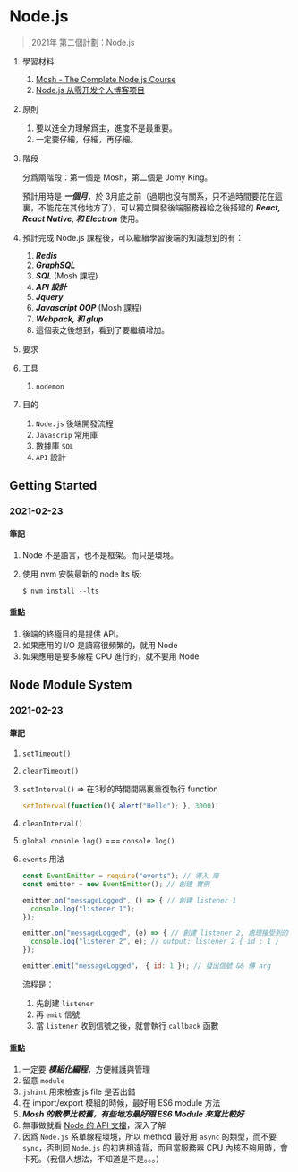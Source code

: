 # Node.js

> 2021年 第二個計劃：Node.js

1. 學習材料

   1. [Mosh - The Complete Node.js Course](https://codewithmosh.com/courses/293204/lectures/4509750)
   2. [Node.js 从零开发个人博客项目](https://www.youtube.com/playlist?list=PL9nxfq1tlKKlhV1UzUmElRkxmjkoO3mtH)

2. 原則

   1. 要以進全力理解爲主，進度不是最重要。
   2. 一定要仔細，仔細，再仔細。

3. 階段

   分爲兩階段：第一個是 Mosh，第二個是 Jomy King。

   預計用時是 ***一個月***，於 3月底之前（過期也沒有關系，只不過時間要花在這裏，不能花在其他地方了），可以獨立開發後端服務器給之後搭建的 ***React, React Native, 和 Electron*** 使用。

4. 預計完成 Node.js 課程後，可以繼續學習後端的知識想到的有：

   1. ***Redis***
   2. ***GraphSQL*** 
   3. ***SQL*** (Mosh 課程)
   4. ***API 設計***
   5. ***Jquery***
   6. ***Javascript OOP*** (Mosh 課程)
   7. ***Webpack, 和 glup***
   8. 這個表之後想到，看到了要繼續增加。

5. 要求

6. 工具

   1. `nodemon`

7. 目的

   1. `Node.js` 後端開發流程
   2. `Javascrip` 常用庫
   3. 數據庫 `SQL` 
   4. `API` 設計

## Getting Started

### 2021-02-23

#### 筆記

1. Node 不是語言，也不是框架。而只是環境。

2. 使用 nvm 安裝最新的 node lts 版: 

   ```shell
   $ nvm install --lts
   ```

#### 重點

1. 後端的終極目的是提供 API。
2. 如果應用的 I/O 是讀寫很頻繁的，就用 Node
3. 如果應用是要多線程 CPU 進行的，就不要用 Node

## Node Module System

### 2021-02-23

#### 筆記

1. `setTimeout()`

2. `clearTimeout()`

3. `setInterval()` => 在3秒的時間間隔裏重復執行 function

   ```javascript
   setInterval(function(){ alert("Hello"); }, 3000);
   ```

4. `cleanInterval()`

5. `global.console.log()` === `console.log()`

6. `events` 用法

   ```javascript
   const EventEmitter = require("events"); // 導入 庫
   const emitter = new EventEmitter(); // 創建 實例
   
   emitter.on("messageLogged", () => { // 創建 listener 1
     console.log("listener 1");
   });
   
   emitter.on("messageLogged", (e) => { // 創建 listener 2, 處理接受到的 e
     console.log("listener 2", e); // output: listener 2 { id : 1 }
   });
   
   emitter.emit("messageLogged"， { id: 1 }); // 發出信號 && 傳 arg
   ```

   流程是：

   1. 先創建 `listener`
   2. 再 `emit` 信號
   3. 當 `listener` 收到信號之後，就會執行 `callback` 函數

#### 重點

1. 一定要 ***模組化編程***，方便維護與管理
2. 留意 `module` 
3. `jshint` 用來檢查 js file 是否出錯
4. 在 import/export 模組的時候，最好用 ES6 module 方法
5. ***Mosh 的教學比較舊，有些地方最好跟 ES6 Module 來寫比較好***
6. 無事做就看 [Node 的 API 文檔](https://nodejs.org/dist/latest-v14.x/docs/api/)，深入了解
7. 因爲 `Node.js` 系單線程環境，所以 method 最好用 `async` 的類型，而不要 `sync`，否則同 `Node.js` 的初衷相違背，而且當服務器 CPU 內核不夠用時，會卡死。（我個人想法，不知道是不是。。。）

